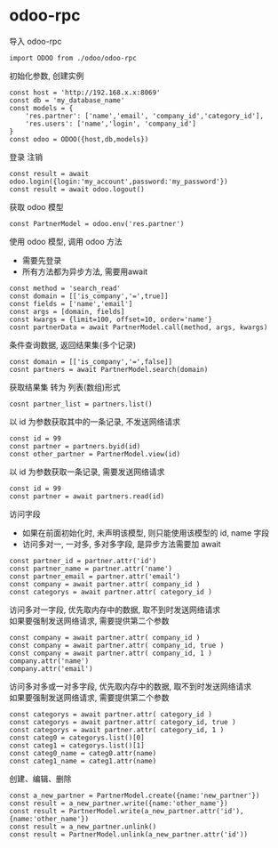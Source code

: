 
# odoo-rpc


导入 odoo-rpc

```
import ODOO from ./odoo/odoo-rpc
```

初始化参数, 创建实例

```
const host = 'http://192.168.x.x:8069'
const db = 'my_database_name'
const models = {
    'res.partner': ['name','email', 'company_id','category_id'],
    'res.users': ['name','login', 'company_id']
}
const odoo = ODOO({host,db,models})
```

登录 注销
```
const result = await odoo.login({login:'my_account',password:'my_password'})
const result = await odoo.logout()
```

获取 odoo 模型    
```
const PartnerModel = odoo.env('res.partner')
```

使用 odoo 模型, 调用 odoo 方法  
* 需要先登录
* 所有方法都为异步方法, 需要用await
```
const method = 'search_read'
const domain = [['is_company','=',true]]
const fields = ['name','email']
const args = [domain, fields]
const kwargs = {limit=100, offset=10, order='name'}
cosnt partnerData = await PartnerModel.call(method, args, kwargs)
```

条件查询数据, 返回结果集(多个记录)
```
const domain = [['is_company','=',false]]
cosnt partners = await PartnerModel.search(domain)
```

获取结果集 转为 列表(数组)形式
```
cosnt partner_list = partners.list()
```

以 id 为参数获取其中的一条记录, 不发送网络请求
```
const id = 99
const partner = partners.byid(id)
const other_partner = PartnerModel.view(id)
```

以 id 为参数获取一条记录, 需要发送网络请求
```
const id = 99
const partner = await partners.read(id)
```

访问字段  
* 如果在前面初始化时, 未声明该模型, 则只能使用该模型的 id, name 字段
* 访问多对一, 一对多, 多对多字段, 是异步方法需要加 await

```
const partner_id = partner.attr('id')
const partner_name = partner.attr('name')
const partner_email = partner.attr('email')
const company = await partner.attr( company_id )
const categorys = await partner.attr( category_id )

```

访问多对一字段, 优先取内存中的数据, 取不到时发送网络请求  
如果要强制发送网络请求, 需要提供第二个参数 
```
const company = await partner.attr( company_id )
const company = await partner.attr( company_id, true )
const company = await partner.attr( company_id, 1 )
company.attr('name')
company.attr('email')
```

访问多对多或一对多字段, 优先取内存中的数据, 取不到时发送网络请求  
如果要强制发送网络请求, 需要提供第二个参数 
```
const categorys = await partner.attr( category_id )
const categorys = await partner.attr( category_id, true )
const categorys = await partner.attr( category_id, 1 )
const categ0 = categorys.list()[0]
const categ1 = categorys.list()[1]
const categ0_name = categ0.attr(name)
const categ1_name = categ1.attr(name)

```

创建、编辑、删除

```
const a_new_partner = PartnerModel.create({name:'new_partner'})
const result = a_new_partner.write({name:'other_name'})
const result = PartnerModel.write(a_new_partner.attr('id'), {name:'other_name'})
const result = a_new_partner.unlink()
const result = PartnerModel.unlink(a_new_partner.attr('id'))

```
